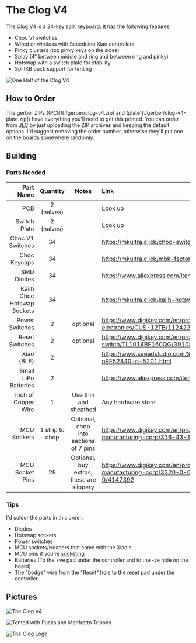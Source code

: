 The Clog V4
===========

The Clog V4 is a 34-key split keyboard. It has the following features:

- Choc V1 switches
- Wired or wireless with Seeeduino Xiao controllers
- Pinky clusters (top pinky keys on the sides)
- Splay (4° between middle and ring and between ring and pinky)
- Hotswap with a switch plate for stability
- SplitKB puck support for tenting

![](./pictures/clog-v4-left-half.jpg "One Half of the Clog V4")

## How to Order

The gerber ZIPs ((PCB)[./gerber/clog-v4.zip] and (plate)[./gerber/clog-v4-plate.zip])
have everything you'll need to get this printed. You can order from [JLC](https://jlcpcb.com)
by just uploading the ZIP archives and keeping the default options. I'd suggest removing
the order number, otherwise they'll put one on the boards somewhere randomly.

## Building

### Parts Needed

Part Name                  | Quantity        | Notes                                    | Link
--------------------------:|:---------------:|:----------------------------------------:|:----
PCB                        | 2 (halves)      |                                          | Look up
Switch Plate               | 2 (halves)      |                                          | Look up
Choc V1 Switches           | 34              |                                          | <https://mkultra.click/choc-switches>
Choc Keycaps               | 34              |                                          | <https://mkultra.click/mbk-factory-colors>
SMD Diodes                 | 34              |                                          | <https://www.aliexpress.com/item/3256802562651339.html>
Kailh Choc Hotswap Sockets | 34              |                                          | <https://mkultra.click/kailh-hotswap-sockets>
Power Switches             | 2               | optional                                 | <https://www.digikey.com/en/products/detail/nidec-copal-electronics/CUS-12TB/1124222>
Reset Switches             | 2               | optional                                 | <https://www.digikey.com/en/products/detail/e-switch/TL1014BF160QG/3910805>
Xiao (BLE)                 | 2               |                                          | <https://www.seeedstudio.com/Seeed-XIAO-BLE-nRF52840-p-5201.html>
Small LiPo Batteries       | 2               |                                          | <https://www.aliexpress.com/item/2251832610867849.html>
Inch of Copper Wire        | 1               | Use thin and sheathed                    | Any hardware store
MCU Sockets                | 1 strip to chop | Optional, chop into sections of 7 pins   | <https://www.digikey.com/en/products/detail/mill-max-manufacturing-corp/316-43-164-41-006000/1212147>
MCU Socket Pins            | 28              | Optional, buy extras, these are slippery | <https://www.digikey.com/en/products/detail/mill-max-manufacturing-corp/3320-0-00-15-00-00-03-0/4147392>

### Tips

I'd solder the parts in this order:

- Diodes
- Hotswap sockets
- Power switches
- MCU sockets/Headers that came with the Xiao's
- MCU pins if you're [socketing](https://docs.splitkb.com/hc/en-us/articles/360011263059-How-do-I-socket-a-microcontroller-)
- Batteries (To the +ve pad under the controller and to the -ve hole on the board)
- The "bodge" wire from the "Reset" hole to the reset pad under the controller

## Pictures

![](./pictures/clog-v4-both-halves.jpg "The Clog V4")

![](./pictures/clog-v4-tented.jpg "Tented with Pucks and Manfrotto Tripods")

![](./pictures/clog-v4-logo.jpg "The Clog Logo")
